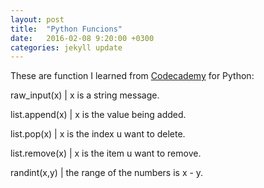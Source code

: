 ```yaml
---
layout: post
title:  "Python Funcions"
date:   2016-02-08 9:20:00 +0300
categories: jekyll update
---
```


These are function I learned from [Codecademy][code-cademy] for Python:

raw_input(x) | x is a string message.

list.append(x) | x is the value being added.

list.pop(x) | x is the index u want to delete.

list.remove(x) | x is the item u want to remove.

randint(x,y) |  the range of the numbers is x - y.



[code-cademy]: https://www.codecademy.com
